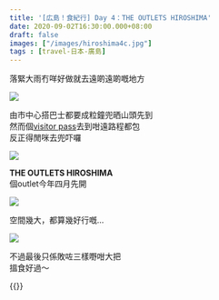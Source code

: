 ```yaml
---
title: '[広島！食紀行] Day 4：THE OUTLETS HIROSHIMA'
date: 2020-09-02T16:30:00.000+08:00
draft: false
images: ["/images/hiroshima4c.jpg"]
tags : [travel-日本-廣島]
---
```


落緊大雨冇咩好做就去遠啲遠啲嘅地方

![](/images/hiroshima4c1.jpg)

由市中心搭巴士都要成粒鐘兜晒山頭先到  
然而個[visitor pass](https://hidie.net/hiroshima2c/)去到咁遠路程都包  
反正得閒咪去兜吓囉  

![](/images/hiroshima4c2.jpg)

**THE OUTLETS HIROSHIMA**  
個outlet今年四月先開  

![](/images/hiroshima4c3.jpg)

空間幾大，都算幾好行嘅...  

![](/images/hiroshima4c4.jpg)

不過最後只係敗咗三樣嘢咁大把  
搵食好過～  

{{<hiroshima>}}
